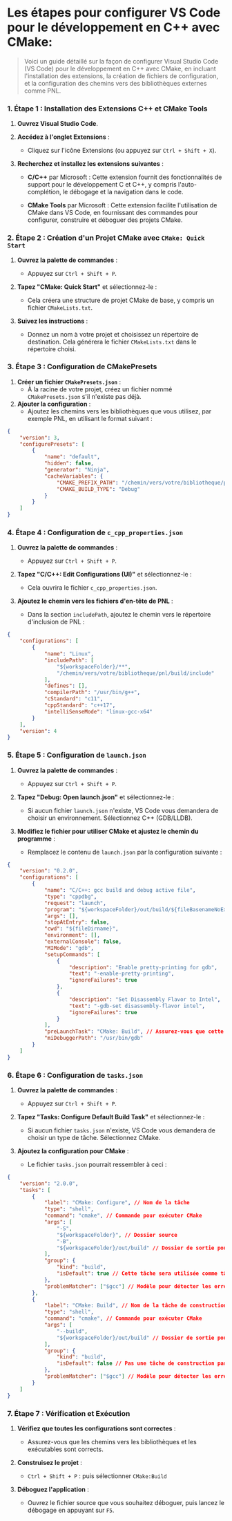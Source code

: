 # **Les étapes pour configurer VS Code pour le développement en C++ avec CMake:**

> Voici un guide détaillé sur la façon de configurer Visual Studio Code (VS Code) pour le développement en C++ avec CMake, en incluant l'installation des extensions, la création de fichiers de configuration, et la configuration des chemins vers des bibliothèques externes comme PNL.

### 1. **Étape 1 : Installation des Extensions C++ et CMake Tools**

1. **Ouvrez Visual Studio Code**.

2. **Accédez à l'onglet Extensions** :

    - Cliquez sur l'icône Extensions (ou appuyez sur `Ctrl + Shift + X`).

3. **Recherchez et installez les extensions suivantes** :

    - **C/C++** par Microsoft : Cette extension fournit des fonctionnalités de support pour le développement C et C++, y compris l'auto-complétion, le débogage et la navigation dans le code.

    - **CMake Tools** par Microsoft : Cette extension facilite l'utilisation de CMake dans VS Code, en fournissant des commandes pour configurer, construire et déboguer des projets CMake.

### 2. **Étape 2 : Création d'un Projet CMake avec `CMake: Quick Start`**

1. **Ouvrez la palette de commandes** :

    - Appuyez sur `Ctrl + Shift + P`.

2. **Tapez "CMake: Quick Start"** et sélectionnez-le :

    - Cela créera une structure de projet CMake de base, y compris un fichier `CMakeLists.txt`.

3. **Suivez les instructions** :
    - Donnez un nom à votre projet et choisissez un répertoire de destination. Cela générera le fichier `CMakeLists.txt` dans le répertoire choisi.

### 3. **Étape 3 : Configuration de CMakePresets**

1. **Créer un fichier `CMakePresets.json`** :
    - À la racine de votre projet, créez un fichier nommé `CMakePresets.json` s'il n'existe pas déjà.
2. **Ajouter la configuration** :
    - Ajoutez les chemins vers les bibliothèques que vous utilisez, par exemple PNL, en utilisant le format suivant :

```json
{
    "version": 3,
    "configurePresets": [
        {
            "name": "default",
            "hidden": false,
            "generator": "Ninja",
            "cacheVariables": {
                "CMAKE_PREFIX_PATH": "/chemin/vers/votre/bibliotheque/pnl/build",
                "CMAKE_BUILD_TYPE": "Debug"
            }
        }
    ]
}
```

### 4. **Étape 4 : Configuration de `c_cpp_properties.json`**

1. **Ouvrez la palette de commandes** :

    - Appuyez sur `Ctrl + Shift + P`.

2. **Tapez "C/C++: Edit Configurations (UI)"** et sélectionnez-le :

    - Cela ouvrira le fichier `c_cpp_properties.json`.

3. **Ajoutez le chemin vers les fichiers d'en-tête de PNL** :

    - Dans la section `includePath`, ajoutez le chemin vers le répertoire d'inclusion de PNL :

```json
{
    "configurations": [
        {
            "name": "Linux",
            "includePath": [
                "${workspaceFolder}/**",
                "/chemin/vers/votre/bibliotheque/pnl/build/include"
            ],
            "defines": [],
            "compilerPath": "/usr/bin/g++",
            "cStandard": "c11",
            "cppStandard": "c++17",
            "intelliSenseMode": "linux-gcc-x64"
        }
    ],
    "version": 4
}
```

### 5. **Étape 5 : Configuration de `launch.json`**

1. **Ouvrez la palette de commandes** :

    - Appuyez sur `Ctrl + Shift + P`.

2. **Tapez "Debug: Open launch.json"** et sélectionnez-le :

    - Si aucun fichier `launch.json` n'existe, VS Code vous demandera de choisir un environnement. Sélectionnez C++ (GDB/LLDB).

3. **Modifiez le fichier pour utiliser CMake et ajustez le chemin du programme** :

    - Remplacez le contenu de `launch.json` par la configuration suivante :

```json
{
    "version": "0.2.0",
    "configurations": [
        {
            "name": "C/C++: gcc build and debug active file",
            "type": "cppdbg",
            "request": "launch",
            "program": "${workspaceFolder}/out/build/${fileBasenameNoExtension}", // Chemin de l'exécutable
            "args": [],
            "stopAtEntry": false,
            "cwd": "${fileDirname}",
            "environment": [],
            "externalConsole": false,
            "MIMode": "gdb",
            "setupCommands": [
                {
                    "description": "Enable pretty-printing for gdb",
                    "text": "-enable-pretty-printing",
                    "ignoreFailures": true
                },
                {
                    "description": "Set Disassembly Flavor to Intel",
                    "text": "-gdb-set disassembly-flavor intel",
                    "ignoreFailures": true
                }
            ],
            "preLaunchTask": "CMake: Build", // Assurez-vous que cette tâche est définie dans tasks.json
            "miDebuggerPath": "/usr/bin/gdb"
        }
    ]
}
```

### 6. **Étape 6 : Configuration de `tasks.json`**

1. **Ouvrez la palette de commandes** :

    - Appuyez sur `Ctrl + Shift + P`.

2. **Tapez "Tasks: Configure Default Build Task"** et sélectionnez-le :

    - Si aucun fichier `tasks.json` n'existe, VS Code vous demandera de choisir un type de tâche. Sélectionnez CMake.

3. **Ajoutez la configuration pour CMake** :

    - Le fichier `tasks.json` pourrait ressembler à ceci :

```json
{
    "version": "2.0.0",
    "tasks": [
        {
            "label": "CMake: Configure", // Nom de la tâche
            "type": "shell",
            "command": "cmake", // Commande pour exécuter CMake
            "args": [
                "-S",
                "${workspaceFolder}", // Dossier source
                "-B",
                "${workspaceFolder}/out/build" // Dossier de sortie pour les fichiers de construction
            ],
            "group": {
                "kind": "build",
                "isDefault": true // Cette tâche sera utilisée comme tâche de construction par défaut
            },
            "problemMatcher": ["$gcc"] // Modèle pour détecter les erreurs de compilation
        },
        {
            "label": "CMake: Build", // Nom de la tâche de construction
            "type": "shell",
            "command": "cmake", // Commande pour exécuter CMake
            "args": [
                "--build",
                "${workspaceFolder}/out/build" // Dossier de sortie pour la construction
            ],
            "group": {
                "kind": "build",
                "isDefault": false // Pas une tâche de construction par défaut
            },
            "problemMatcher": ["$gcc"] // Modèle pour détecter les erreurs de compilation
        }
    ]
}
```

### 7. **Étape 7 : Vérification et Exécution**

1. **Vérifiez que toutes les configurations sont correctes** :

    - Assurez-vous que les chemins vers les bibliothèques et les exécutables sont corrects.

2. **Construisez le projet** :

    - `Ctrl + Shift + P` : puis sélectionner `CMake:Build`

3. **Déboguez l'application** :

    - Ouvrez le fichier source que vous souhaitez déboguer, puis lancez le débogage en appuyant sur `F5`.

